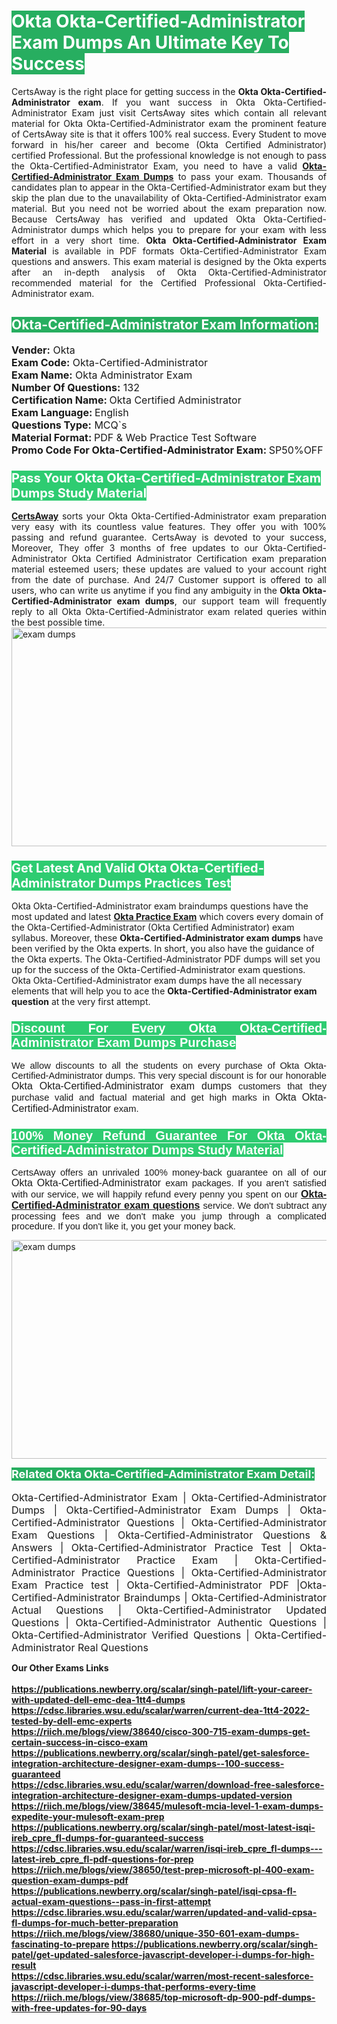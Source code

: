<h1><span style="color:#ffffff"><strong><span style="background-color:#27ae60">Okta Okta-Certified-Administrator Exam Dumps An Ultimate Key To Success</span></strong></span></h1> <div style="text-align:justify">CertsAway is the right place for getting success in the <strong>Okta Okta-Certified-Administrator exam</strong>. If you want success in Okta Okta-Certified-Administrator Exam just visit CertsAway sites which contain all relevant material for Okta Okta-Certified-Administrator exam the prominent feature of CertsAway site is that it offers 100% real success. Every Student to move forward in his/her career and become (Okta Certified Administrator) certified Professional. But the professional knowledge is not enough to pass the Okta-Certified-Administrator Exam, you need to have a valid <a href="https://www.certsaway.com/okta/okta-certified-administrator-exam-dumps"><strong>Okta-Certified-Administrator Exam Dumps</strong></a> to pass your exam. Thousands of candidates plan to appear in the Okta-Certified-Administrator exam but they skip the plan due to the unavailability of Okta-Certified-Administrator exam material. But you need not be worried about the exam preparation now. Because CertsAway has verified and updated Okta Okta-Certified-Administrator dumps which helps you to prepare for your exam with less effort in a very short time. <strong>Okta Okta-Certified-Administrator Exam Material</strong> is available in PDF formats Okta-Certified-Administrator Exam questions and answers. This exam material is designed by the Okta experts after an in-depth analysis of Okta Okta-Certified-Administrator recommended material for the Certified Professional Okta-Certified-Administrator exam.</div> <h2 style="text-align:justify"><span style="color:#ffffff"><span style="background-color:#27ae60">Okta-Certified-Administrator Exam Information:</span></span></h2> <p><span style="font-size:16px"><strong>Vender:</strong> Okta<br /> <strong>Exam Code:</strong> Okta-Certified-Administrator<br /> <strong>Exam Name:</strong> Okta Administrator Exam<br /> <strong>Number Of Questions:</strong> 132<br /> <strong>Certification Name: </strong>Okta Certified Administrator<br /> <strong>Exam Language: </strong>English<br /> <strong>Questions Type:</strong> MCQ`s<br /> <strong>Material Format: </strong>PDF & Web Practice Test Software<br /> <strong>Promo Code For Okta-Certified-Administrator Exam: </strong>SP50%OFF</span></p> <h3><span style="font-size:20px"><span style="color:#ffffff"><strong><span style="background-color:#2ecc71">Pass Your Okta Okta-Certified-Administrator Exam Dumps Study Material</span></strong></span></span></h3> <div style="text-align:justify"><a href=" https://www.certsaway.com/"><strong>CertsAway</strong></a> sorts your Okta Okta-Certified-Administrator exam preparation very easy with its countless value features. They offer you with 100% passing and refund guarantee. CertsAway is devoted to your success, Moreover, They offer 3 months of free updates to our Okta-Certified-Administrator Okta Certified Administrator Certification exam preparation material esteemed users; these updates are valued to your account right from the date of purchase. And 24/7 Customer support is offered to all users, who can write us anytime if you find any ambiguity in the <strong>Okta Okta-Certified-Administrator exam dumps</strong>, our support team will frequently reply to all Okta Okta-Certified-Administrator exam related queries within the best possible time.</div> <div style="text-align:justify"> </div> <div style="text-align:justify"><a href="https://www.certsaway.com/okta/okta-certified-administrator-exam-dumps" rel="no-follow"><img alt="exam dumps" src="https://www.certcollections.com/uploads/content/certsaway.png" style="height:350px; width:750px" /></a></div> <h3><span style="font-size:20px"><span style="color:#ffffff"><strong><span style="background-color:#2ecc71">Get Latest And Valid Okta Okta-Certified-Administrator Dumps Practices Test</span></strong></span></span></h3> <p>Okta Okta-Certified-Administrator exam braindumps questions have the most updated and latest <a href="https://www.certsaway.com/okta-questions"><strong>Okta Practice Exam</strong></a> which covers every domain of the Okta-Certified-Administrator (Okta Certified Administrator) exam syllabus. Moreover, these <strong>Okta-Certified-Administrator exam dumps</strong> have been verified by the Okta experts. In short, you also have the guidance of the Okta experts. The Okta-Certified-Administrator PDF dumps will set you up for the success of the Okta-Certified-Administrator exam questions. Okta Okta-Certified-Administrator exam dumps have the all necessary elements that will help you to ace the <strong>Okta-Certified-Administrator exam question</strong> at the very first attempt.</p> <h3 style="text-align:justify"><span style="font-size:20px"><span style="color:#ffffff"><strong><span style="font-family:Calibri,sans-serif"><span style="background-color:#2ecc71">Discount For Every </span><span style="background-color:#2ecc71">Okta Okta-Certified-Administrator Exam</span><span style="background-color:#2ecc71"> Dumps Purchase</span></span></strong></span></span></h3> <div style="text-align:justify"> <p><span style="font-size:11pt"><span style="font-family:Calibri,sans-serif">We allow discounts to all the students on every purchase of Okta Okta-Certified-Administrator dumps. This very special discount is for our honorable <span style="font-size:12.0pt"><span style="background-color:white">Okta Okta-Certified-Administrator exam dumps </span></span>customers that they purchase valid and factual material and get high marks in <span style="font-size:12.0pt"><span style="background-color:white">Okta Okta-Certified-Administrator </span></span>exam. </span></span></p> <h3><span style="font-size:20px"><span style="color:#ffffff"><strong><span style="font-family:Calibri,sans-serif"><span style="background-color:#2ecc71">100% Money Refund Guarantee For </span><span style="background-color:#2ecc71">Okta Okta-Certified-Administrator Dumps Study Material</span></span></strong></span></span></h3> <p><span style="font-size:11pt"><span style="font-family:Calibri,sans-serif">CertsAway offers an unrivaled 100% money-back guarantee on all of our <span style="font-size:12.0pt"><span style="background-color:white">Okta Okta-Certified-Administrator </span></span>exam packages. If you aren't satisfied with our service, we will happily refund every penny you spent on our <span style="font-size:12.0pt"><span style="background-color:white"><a href="https://www.certsaway.com/okta/okta-certified-administrator-exam-dumps"><strong>Okta-Certified-Administrator exam questions</strong></a> </span></span>service. We don't subtract any processing fees and we don't make you jump through a complicated procedure. If you don't like it, you get your money back.</span></span></p> <p><a href="https://www.certsaway.com/okta/okta-certified-administrator-exam-dumps" rel="no-follow"><img alt="exam dumps" src="https://www.certcollections.com/uploads/content/certsaway_(2)2.png" style="height:350px; width:750px" /></a></p> <p><span style="color:#ffffff"><strong><span style="font-size:18px"><span style="background-color:#27ae60">Related Okta Okta-Certified-Administrator Exam Detail:</span></span></strong></span><br /> <br /> <span style="font-size:16px">Okta-Certified-Administrator Exam | Okta-Certified-Administrator Dumps | Okta-Certified-Administrator Exam Dumps | Okta-Certified-Administrator Questions | Okta-Certified-Administrator Exam Questions | Okta-Certified-Administrator Questions & Answers | Okta-Certified-Administrator Practice Test | Okta-Certified-Administrator Practice Exam | Okta-Certified-Administrator Practice Questions | Okta-Certified-Administrator Exam Practice test | Okta-Certified-Administrator PDF |Okta-Certified-Administrator Braindumps | Okta-Certified-Administrator Actual Questions | Okta-Certified-Administrator Updated Questions | Okta-Certified-Administrator Authentic Questions | Okta-Certified-Administrator Verified Questions | Okta-Certified-Administrator Real Questions</span></p> </div>	<b> Our Other Exams Links<br><br>
  <a href='https://publications.newberry.org/scalar/singh-patel/lift-your-career-with-updated-dell-emc-dea-1tt4-dumps' >https://publications.newberry.org/scalar/singh-patel/lift-your-career-with-updated-dell-emc-dea-1tt4-dumps</a><br><a href='https://cdsc.libraries.wsu.edu/scalar/warren/current-dea-1tt4-2022-tested-by-dell-emc-experts' >https://cdsc.libraries.wsu.edu/scalar/warren/current-dea-1tt4-2022-tested-by-dell-emc-experts</a><br><a href='https://riich.me/blogs/view/38640/cisco-300-715-exam-dumps-get-certain-success-in-cisco-exam' >https://riich.me/blogs/view/38640/cisco-300-715-exam-dumps-get-certain-success-in-cisco-exam</a>
<a href='https://publications.newberry.org/scalar/singh-patel/get-salesforce-integration-architecture-designer-exam-dumps--100-success-guaranteed' >https://publications.newberry.org/scalar/singh-patel/get-salesforce-integration-architecture-designer-exam-dumps--100-success-guaranteed</a><br><a href='https://cdsc.libraries.wsu.edu/scalar/warren/download-free-salesforce-integration-architecture-designer-exam-dumps-updated-version' >https://cdsc.libraries.wsu.edu/scalar/warren/download-free-salesforce-integration-architecture-designer-exam-dumps-updated-version</a><br><a href='https://riich.me/blogs/view/38645/mulesoft-mcia-level-1-exam-dumps-expedite-your-mulesoft-exam-prep' >https://riich.me/blogs/view/38645/mulesoft-mcia-level-1-exam-dumps-expedite-your-mulesoft-exam-prep</a>
<a href='https://publications.newberry.org/scalar/singh-patel/most-latest-isqi-ireb_cpre_fl-dumps-for-guaranteed-success' >https://publications.newberry.org/scalar/singh-patel/most-latest-isqi-ireb_cpre_fl-dumps-for-guaranteed-success</a><br><a href='https://cdsc.libraries.wsu.edu/scalar/warren/isqi-ireb_cpre_fl-dumps---latest-ireb_cpre_fl-pdf-questions-for-prep' >https://cdsc.libraries.wsu.edu/scalar/warren/isqi-ireb_cpre_fl-dumps---latest-ireb_cpre_fl-pdf-questions-for-prep</a><br><a href='https://riich.me/blogs/view/38650/test-prep-microsoft-pl-400-exam-question-exam-dumps-pdf' >https://riich.me/blogs/view/38650/test-prep-microsoft-pl-400-exam-question-exam-dumps-pdf</a>
<a href='https://publications.newberry.org/scalar/singh-patel/isqi-cpsa-fl-actual-exam-questions--pass-in-first-attempt' >https://publications.newberry.org/scalar/singh-patel/isqi-cpsa-fl-actual-exam-questions--pass-in-first-attempt</a><br><a href='https://cdsc.libraries.wsu.edu/scalar/warren/updated-and-valid-cpsa-fl-dumps-for-much-better-preparation' >https://cdsc.libraries.wsu.edu/scalar/warren/updated-and-valid-cpsa-fl-dumps-for-much-better-preparation</a><br><a href='https://riich.me/blogs/view/38680/unique-350-601-exam-dumps-fascinating-to-prepare' >https://riich.me/blogs/view/38680/unique-350-601-exam-dumps-fascinating-to-prepare</a>
<a href='https://publications.newberry.org/scalar/singh-patel/get-updated-salesforce-javascript-developer-i-dumps-for-high-result' >https://publications.newberry.org/scalar/singh-patel/get-updated-salesforce-javascript-developer-i-dumps-for-high-result</a><br><a href='https://cdsc.libraries.wsu.edu/scalar/warren/most-recent-salesforce-javascript-developer-i-dumps-that-performs-every-time' >https://cdsc.libraries.wsu.edu/scalar/warren/most-recent-salesforce-javascript-developer-i-dumps-that-performs-every-time</a><br><a href='https://riich.me/blogs/view/38685/top-microsoft-dp-900-pdf-dumps-with-free-updates-for-90-days' >https://riich.me/blogs/view/38685/top-microsoft-dp-900-pdf-dumps-with-free-updates-for-90-days</a>
